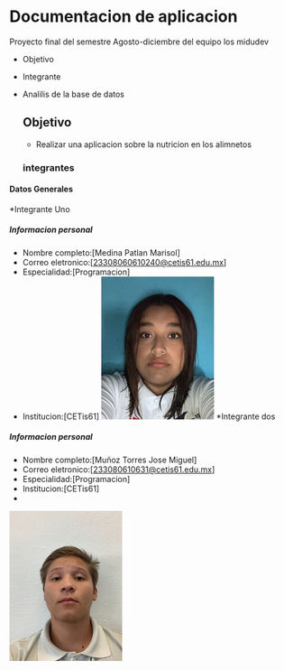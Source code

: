 # Documentacion de aplicacion 
Proyecto final del semestre Agosto-diciembre del equipo los midudev 

- Objetivo
- Integrante
- Analilis de la base de datos

  ## Objetivo
  * Realizar una aplicacion sobre la nutricion en los alimnetos

  ### integrantes
#### Datos Generales 
*Integrante Uno
##### Informacion personal
- Nombre completo:[Medina Patlan Marisol]
- Correo eletronico:[23308060610240@cetis61.edu.mx]
- Especialidad:[Programacion]
- Institucion:[CETis61]
![mifoto](marisol.jpg)
*Integrante dos
##### Informacion personal
- Nombre completo:[Muñoz Torres Jose Miguel]
- Correo eletronico:[233080610631@cetis61.edu.mx]
- Especialidad:[Programacion]
- Institucion:[CETis61]
- 
![mifoto](foto.jpg)
